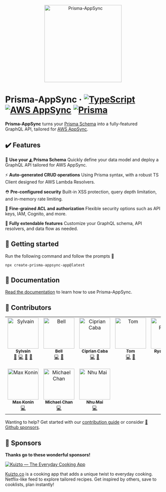 <p align="center">
    <img width="250" height="250" src="https://prisma-appsync.vercel.app/logo.png" alt="Prisma-AppSync" />
</p>

# Prisma-AppSync &middot; [![TypeScript](https://img.shields.io/badge/-TypeScript-2D3748?logo=typescript&colorA=0096ff&logoColor=fff)](/packages/client/src/) [![AWS AppSync](https://img.shields.io/badge/-AWS%20AppSync-2D3748?logo=amazon-aws&colorA=EB5F05&logoColor=fff)](https://aws.amazon.com/appsync/) [![Prisma](https://img.shields.io/badge/-Prisma%20Generator-2D3748?logo=prisma&colorA=5B67D8&logoColor=fff)](https://www.prisma.io)

**Prisma-AppSync** turns your [Prisma&#160;Schema](https://www.prisma.io) into a fully-featured GraphQL&#160;API, tailored for [AWS&#160;AppSync](https://aws.amazon.com/appsync/).

## ✔️ Features

💎 **Use your ◭ Prisma Schema**
Quickly define your data model and deploy a GraphQL API tailored for AWS AppSync.

⚡️ **Auto-generated CRUD operations**
Using Prisma syntax, with a robust TS Client designed for AWS Lambda Resolvers.

⛑ **Pre-configured security**
Built-in XSS protection, query depth limitation, and in-memory rate limiting.

🔐 **Fine-grained ACL and authorization**
Flexible security options such as API keys, IAM, Cognito, and more.

🔌 **Fully extendable features**
Customize your GraphQL schema, API resolvers, and data flow as needed.

## 🚀 Getting started

Run the following command and follow the prompts 🙂

```shell
npx create-prisma-appsync-app@latest
```

## 📓 Documentation

[Read the documentation](https://prisma-appsync.vercel.app) to learn how to use Prisma-AppSync.

## 🙏 Contributors

<!-- ALL-CONTRIBUTORS-LIST:START - Do not remove or modify this section -->
<!-- prettier-ignore-start -->
<!-- markdownlint-disable -->
<table>
  <tbody>
    <tr>
      <td align="center" valign="top" width="14.28%"><a href="https://sylvainsimao.fr"><img src="https://avatars.githubusercontent.com/u/4679377?v=4?s=100" width="100px;" alt="Sylvain"/><br /><sub><b>Sylvain</b></sub></a><br /><a href="#creator-maoosi" title="Creator & maintainer">🐙</a> <a href="https://github.com/maoosi/prisma-appsync/commits?author=maoosi" title="Code">💻</a> <a href="#ideas-maoosi" title="Ideas, Planning, & Feedback">🤔</a> <a href="https://github.com/maoosi/prisma-appsync/commits?author=maoosi" title="Documentation">📖</a></td>
      <td align="center" valign="top" width="14.28%"><a href="http://bell.moe"><img src="https://avatars.githubusercontent.com/u/3979239?v=4?s=100" width="100px;" alt="Bell"/><br /><sub><b>Bell</b></sub></a><br /><a href="https://github.com/maoosi/prisma-appsync/commits?author=Tenrys" title="Code">💻</a> <a href="#ideas-Tenrys" title="Ideas, Planning, & Feedback">🤔</a></td>
      <td align="center" valign="top" width="14.28%"><a href="http://www.cipriancaba.com"><img src="https://avatars.githubusercontent.com/u/695515?v=4?s=100" width="100px;" alt="Ciprian Caba"/><br /><sub><b>Ciprian Caba</b></sub></a><br /><a href="https://github.com/maoosi/prisma-appsync/commits?author=cipriancaba" title="Code">💻</a> <a href="#ideas-cipriancaba" title="Ideas, Planning, & Feedback">🤔</a></td>
      <td align="center" valign="top" width="14.28%"><a href="https://github.com/tomschut"><img src="https://avatars.githubusercontent.com/u/4933446?v=4?s=100" width="100px;" alt="Tom"/><br /><sub><b>Tom</b></sub></a><br /><a href="https://github.com/maoosi/prisma-appsync/commits?author=tomschut" title="Code">💻</a> <a href="#ideas-tomschut" title="Ideas, Planning, & Feedback">🤔</a></td>
      <td align="center" valign="top" width="14.28%"><a href="http://ryanparker.dev"><img src="https://avatars.githubusercontent.com/u/17558268?v=4?s=100" width="100px;" alt="Ryan Parker"/><br /><sub><b>Ryan Parker</b></sub></a><br /><a href="https://github.com/maoosi/prisma-appsync/commits?author=ryparker" title="Code">💻</a></td>
      <td align="center" valign="top" width="14.28%"><a href="https://www.cameronjjenkinson.com"><img src="https://avatars.githubusercontent.com/u/5429478?v=4?s=100" width="100px;" alt="Cameron Jenkinson"/><br /><sub><b>Cameron Jenkinson</b></sub></a><br /><a href="https://github.com/maoosi/prisma-appsync/commits?author=cjjenkinson" title="Code">💻</a></td>
      <td align="center" valign="top" width="14.28%"><a href="https://github.com/jeremy-white"><img src="https://avatars.githubusercontent.com/u/42325631?v=4?s=100" width="100px;" alt="jeremy-white"/><br /><sub><b>jeremy-white</b></sub></a><br /><a href="https://github.com/maoosi/prisma-appsync/commits?author=jeremy-white" title="Code">💻</a></td>
    </tr>
    <tr>
      <td align="center" valign="top" width="14.28%"><a href="https://github.com/max-konin"><img src="https://avatars.githubusercontent.com/u/1570356?v=4?s=100" width="100px;" alt="Max Konin"/><br /><sub><b>Max Konin</b></sub></a><br /><a href="https://github.com/maoosi/prisma-appsync/commits?author=max-konin" title="Code">💻</a></td>
      <td align="center" valign="top" width="14.28%"><a href="https://github.com/michachan"><img src="https://avatars.githubusercontent.com/u/27760344?v=4?s=100" width="100px;" alt="Michael Chan"/><br /><sub><b>Michael Chan</b></sub></a><br /><a href="https://github.com/maoosi/prisma-appsync/commits?author=michachan" title="Code">💻</a></td>
      <td align="center" valign="top" width="14.28%"><a href="https://www.linkedin.com/in/nhu-mai/"><img src="https://avatars.githubusercontent.com/u/84061316?v=4?s=100" width="100px;" alt="Nhu Mai"/><br /><sub><b>Nhu Mai</b></sub></a><br /><a href="https://github.com/maoosi/prisma-appsync/commits?author=nhu-mai-101" title="Code">💻</a></td>
    </tr>
  </tbody>
</table>

<!-- markdownlint-restore -->
<!-- prettier-ignore-end -->

<!-- ALL-CONTRIBUTORS-LIST:END -->

Wanting to help? Get started with our [contribution guide](https://prisma-appsync.vercel.app/contributing.html) or consider [💛 Github sponsors](https://github.com/sponsors/maoosi).

## 🌟 Sponsors

**Thanks go to these wonderful sponsors!**

[![Kuizto — The Everyday Cooking App](https://prisma-appsync.vercel.app/sponsors/kuizto-banner.png "Kuizto — The Everyday Cooking App")](https://kuizto.co/?utm_source=prisma_appsync&utm_medium=github)

[Kuizto.co](https://kuizto.co/?utm_source=prisma_appsync&utm_medium=github) is a cooking app that adds a unique twist to everyday cooking. Netflix-like feed to explore tailored recipes. Get inspired by others, save to cooklists, plan instantly!
